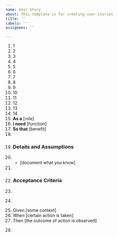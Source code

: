 ```yaml
---
name: User Story
about: This template is for creating user stories
title: ''
labels: ''
assignees: ''

---
```


1. 1
2. 2
3. 3
4. 4
5. 5
6. 6
7. 7
8. 8 
9. 9
10. 10
11. 11
12. 12 
13. 13
14. 14
1. **As a** [role]
2. **I need** [function]
3. **So that** [benefit] 
4.
5. ### Details and Assumptions
6. * [document what you know] 
7.
8. ### Acceptance Criteria
9.
10. ```gherkin
11. Given [some context]
12. When [certain action is taken]
13. Then [the outcome of action is observed]
14. ```
